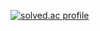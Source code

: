 [![solved.ac profile](http://mazassumnida.wtf/api/v2/generate_badge?boj=honopy0930)](https://solved.ac/honopy0930)
